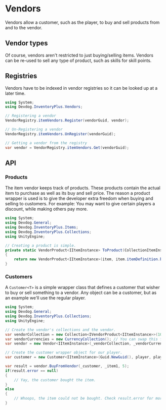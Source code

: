 # Vendors

Vendors allow a customer, such as the player, to buy and sell products from and to the vendor.

## Vendor types

Of course, vendors aren't restricted to just buying/selling items. Vendors can be re-used to sell any type of product, such as skills for skill points.

## Registries

Vendors have to be indexed in vendor registries so it can be looked up at a later time.

```csharp
using System;
using Devdog.InventoryPlus.Vendors;

// Registering a vendor
VendorRegistry.itemVendors.Register(vendorGuid, vendor);

// Un-Registering a vendor
VendorRegistry.itemVendors.UnRegister(vendorGuid);

// Getting a vendor from the registry
var vendor = VendorRegistry.itemVendors.Get(vendorGuid);
```

## API

### Products

The item vendor keeps track of products. These products contain the actual item to purchase as well as its buy and sell price. The reason a product wrapper is used is to give the developer extra freedom when buying and selling to customers.
For example: You may want to give certain players a discount, while making others pay more.

```csharp
using System;
using Devdog.General;
using Devdog.InventoryPlus.Items;
using Devdog.InventoryPlus.Collections;
using UnityEngine;

// Creating a product is simple.
private static VendorProduct<IItemInstance> ToProduct(CollectionItemInstance item)
{
	return new VendorProduct<IItemInstance>(item, item.itemDefinition.buyPrice, item.itemDefinition.sellPrice);
}
```

### Customers

A `Customer<T>` is a simple wrapper class that defines a customer that wisher to buy or sell something to a vendor. Any object can be a customer, but as an example we'll use the regular player.

```csharp
using System;
using Devdog.General;
using Devdog.InventoryPlus.Collections;
using UnityEngine;

// Create the vendor's collections and the vendor.
var vendorCollection = new Collection<IVendorProduct<IItemInstance>>(10);
var vendorCurrencies = new CurrencyCollection(); // You can swap this for InfiniteCurrencyCollection if you want to ignore vendor currencies.
var vendor = new Vendor<IItemInstance>(_vendorCollection, _vendorCurrencies);

// Create the customer wrapper object for our player.
var customer = new Customer<IItemInstance>(Guid.NewGuid(), player, player.itemCollectionGroup, player.currencyCollectionGroup);

var result = vendor.BuyFromVendor(_customer, _item1, 5);
if(result.error == null)
{
	// Yay, the customer bought the item.
}
else
{
	// Whoops, the item could not be bought. Check result.error for more details.
}
```
